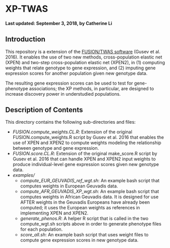 # XP-TWAS 
#### Last updated: September 3, 2018, by Catherine Li

## Introduction

This repository is a extension of the [FUSION/TWAS software](https://github.com/gusevlab/fusion_twas) (Gusev et al. 2016). It enables the use of two new methods, cross-population elastic net (XPEN) and two-step cross-population elastic net (XPEN2), in (1) computing weights that relate genotype to gene expression, and (2) imputing gene expression scores for another population given new genotype data.

The resulting gene expression scores can be used to test for gene-phenotype associations; the XP methods, in particular, are designed to increase discovery power in understudied populations.

## Description of Contents

This directory contains the following sub-directories and files:
- *FUSION.compute_weights.CL.R*: Extension of the original FUSION.compute_weights.R script by Gusev et al. 2016 that enables the use of XPEN and XPEN2 to compute weights modeling the relationship between genotype and gene expression.
- *FUSION.score.CL.R*: Extension of the original make_score.R script by Gusev et al. 2016 that can handle XPEN and XPEN2 input weights to produce individual-level gene expression scores given new genotype data.
- *examples/*
	- *compute_EUR_GEUVADIS_ref_wgt.sh*: An example bash script that computes weights in European Geuvadis data.
	- *compute_AFR_GEUVADIS_XP_wgt.sh*: An example bash script that computes weights in African Geuvadis data. It is designed for use AFTER weights in the Geuvadis Europeans have already been computed; it uses the European weights as references in implementing XPEN and XPEN2.
	- *generate_phenos.R*: A helper R script that is called in the two compute_wgt.sh scripts above in order to generate phenotype files for each population.
	- *score_all.sh*: An example bash script that uses weight files to compute gene expression scores in new genotype data.
